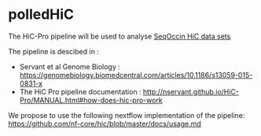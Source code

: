 # polledHiC

The HiC-Pro pipeline will be used to analyse [SeqOccin HiC data sets](SeqOccin.md)

The pipeline is descibed in :
   - Servant et al Genome Biology :  https://genomebiology.biomedcentral.com/articles/10.1186/s13059-015-0831-x
   - The HiC Pro pipeline documentation : http://nservant.github.io/HiC-Pro/MANUAL.html#how-does-hic-pro-work

We propose to use the following nextflow implementation of the pipeline: 
   https://github.com/nf-core/hic/blob/master/docs/usage.md

